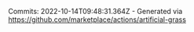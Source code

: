 Commits: 2022-10-14T09:48:31.364Z - Generated via https://github.com/marketplace/actions/artificial-grass
<br>

